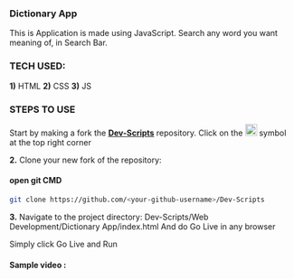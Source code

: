 ### Dictionary App
This is Application is made using JavaScript. Search any word you want meaning of, in Search Bar.

### TECH USED:
 **1)** HTML
 **2)** CSS
 **3)** JS
    
### STEPS TO USE
Start by making a fork the [**Dev-Scripts**](https://github.com/abhijeet007rocks8/Dev-Scripts) repository. Click on the <a href="https://github.com/abhijeet007rocks8/Dev-Scripts/fork"><img src="https://i.imgur.com/G4z1kEe.png" height="21" width="21"></a> symbol at the top right corner

**2.** Clone your new fork of the repository:
#### open git CMD
```bash
git clone https://github.com/<your-github-username>/Dev-Scripts
```

**3.** Navigate to the project directory:
 Dev-Scripts/Web Development/Dictionary App/index.html
 And do Go Live in any browser
 
Simply click Go Live and Run
 
 #### Sample video :
